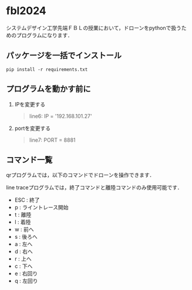 # fbl2024

システムデザイン工学先端ＦＢＬの授業において，ドローンをpythonで扱うためのプログラムになります．

## パッケージを一括でインストール
```
pip install -r requirements.txt
```

## プログラムを動かす前に
1. IPを変更する
   > line6: IP = '192.168.101.27'
3. portを変更する
   > line7: PORT = 8881

## コマンド一覧
qrプログラムでは，以下のコマンドでドローンを操作できます．

line traceプログラムでは，終了コマンドと離陸コマンドのみ使用可能です．
- ESC : 終了
- p : ライントレース開始
- t : 離陸
- l : 着陸
- w : 前へ
- s : 後ろへ
- a : 左へ
- d : 右へ
- r : 上へ
- c : 下へ
- e : 右回り
- q : 左回り
